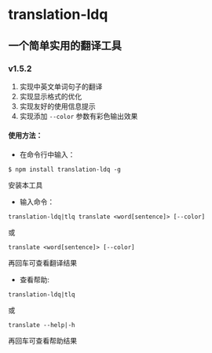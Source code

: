 # translation-ldq

## 一个简单实用的翻译工具

### v1.5.2
1. 实现中英文单词句子的翻译
2. 实现显示格式的优化
3. 实现友好的使用信息提示
4. 实现添加 ```--color``` 参数有彩色输出效果

#### 使用方法：

- 在命令行中输入：

```
$ npm install translation-ldq -g
```
安装本工具

- 输入命令：

```
translation-ldq|tlq translate <word[sentence]> [--color]
```
或
```
translate <word[sentence]> [--color]
```
再回车可查看翻译结果

- 查看帮助:

```
translation-ldq|tlq
```
或
```
translate --help|-h
```
再回车可查看帮助结果

